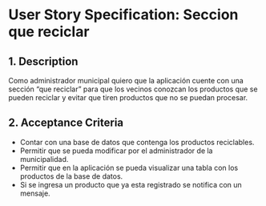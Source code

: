 # User Story Specification: Seccion que reciclar 

## 1.	Description

Como administrador municipal quiero que la aplicación cuente con una sección “que reciclar” para que los vecinos conozcan los productos que se pueden reciclar y evitar que tiren productos que no se puedan procesar.

## 2.	Acceptance Criteria
-   Contar con una base de datos que contenga los productos reciclables. 
-   Permitir que se pueda modificar por el administrador de la municipalidad.
-   Permitir que en la aplicación se pueda visualizar una tabla con los productos de la base de datos.
-   Si se ingresa un producto que ya esta registrado se notifica con un mensaje.

